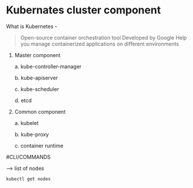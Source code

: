 # Kubernates cluster component

What is Kubernetes -

> Open-source container orchestration tool
> Developed by Google
> Help you manage containerized applications on different environments

  1. Master component

       a. kube-controller-manager
     
       b. kube-apiserver
     
       c. kube-scheduler
     
       d. etcd
     
  3. Common component

       a. kubelet
     
       b. kube-proxy
     
       c. container runtime

#CLI/COMMANDS


--> list of nodes

    kubectl get nodes
    
